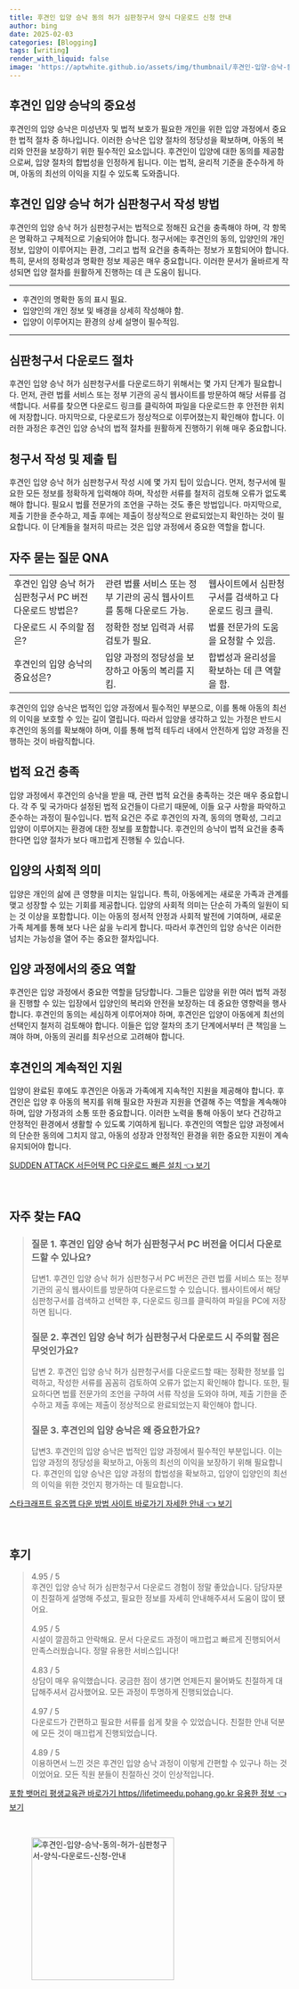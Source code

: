 ```yaml
---
title: 후견인 입양 승낙 동의 허가 심판청구서 양식 다운로드 신청 안내
author: bing
date: 2025-02-03
categories: [Blogging]
tags: [writing]
render_with_liquid: false
image: 'https://aptwhite.github.io/assets/img/thumbnail/후견인-입양-승낙-동의-허가-심판청구서-양식-다운로드-신청-안내.webp'
---
```

<h2 id='후견인 입양 승낙의 중요성'>후견인 입양 승낙의 중요성</h2>

<p>후견인의 입양 승낙은 미성년자 및 법적 보호가 필요한 개인을 위한 입양 과정에서 중요한 법적 절차 중 하나입니다. 이러한 승낙은 입양 절차의 정당성을 확보하며, 아동의 복리와 안전을 보장하기 위한 필수적인 요소입니다. 후견인이 입양에 대한 동의를 제공함으로써, 입양 절차의 합법성을 인정하게 됩니다. 이는 법적, 윤리적 기준을 준수하게 하며, 아동의 최선의 이익을 지킬 수 있도록 도와줍니다.</p>

<h2 id='후견인 입양 승낙 허가 심판청구서 작성 방법'>후견인 입양 승낙 허가 심판청구서 작성 방법</h2>

<p>후견인의 입양 승낙 허가 심판청구서는 법적으로 정해진 요건을 충족해야 하며, 각 항목은 명확하고 구체적으로 기술되어야 합니다. 청구서에는 후견인의 동의, 입양인의 개인 정보, 입양이 이루어지는 환경, 그리고 법적 요건을 충족하는 정보가 포함되어야 합니다. 특히, 문서의 정확성과 명확한 정보 제공은 매우 중요합니다. 이러한 문서가 올바르게 작성되면 입양 절차를 원활하게 진행하는 데 큰 도움이 됩니다.</p>

<hr />

<ul>
    <li>후견인의 명확한 동의 표시 필요.</li>
    <li>입양인의 개인 정보 및 배경을 상세히 작성해야 함.</li>
    <li>입양이 이루어지는 환경의 상세 설명이 필수적임.</li>
</ul>

<hr />

<h2 id='심판청구서 다운로드 절차'>심판청구서 다운로드 절차</h2>

<p>후견인 입양 승낙 허가 심판청구서를 다운로드하기 위해서는 몇 가지 단계가 필요합니다. 먼저, 관련 법률 서비스 또는 정부 기관의 공식 웹사이트를 방문하여 해당 서류를 검색합니다. 서류를 찾으면 다운로드 링크를 클릭하여 파일을 다운로드한 후 안전한 위치에 저장합니다. 마지막으로, 다운로드가 정상적으로 이루어졌는지 확인해야 합니다. 이러한 과정은 후견인 입양 승낙의 법적 절차를 원활하게 진행하기 위해 매우 중요합니다.</p>

<h2 id='청구서 작성 및 제출 팁'>청구서 작성 및 제출 팁</h2>

<p>후견인 입양 승낙 허가 심판청구서 작성 시에 몇 가지 팁이 있습니다. 먼저, 청구서에 필요한 모든 정보를 정확하게 입력해야 하며, 작성한 서류를 철저히 검토해 오류가 없도록 해야 합니다. 필요시 법률 전문가의 조언을 구하는 것도 좋은 방법입니다. 마지막으로, 제출 기한을 준수하고, 제출 후에는 제출이 정상적으로 완료되었는지 확인하는 것이 필요합니다. 이 단계들을 철저히 따르는 것은 입양 과정에서 중요한 역할을 합니다.</p>

<h2 id='자주 묻는 질문 QNA'>자주 묻는 질문 QNA</h2>

<table>
    <tr>
        <td>후견인 입양 승낙 허가 심판청구서 PC 버전 다운로드 방법은?</td>
        <td>관련 법률 서비스 또는 정부 기관의 공식 웹사이트를 통해 다운로드 가능.</td>
        <td>웹사이트에서 심판청구서를 검색하고 다운로드 링크 클릭.</td>
    </tr>
    <tr>
        <td>다운로드 시 주의할 점은?</td>
        <td>정확한 정보 입력과 서류 검토가 필요.</td>
        <td>법률 전문가의 도움을 요청할 수 있음.</td>
    </tr>
    <tr>
        <td>후견인의 입양 승낙의 중요성은?</td>
        <td>입양 과정의 정당성을 보장하고 아동의 복리를 지킴.</td>
        <td>합법성과 윤리성을 확보하는 데 큰 역할을 함.</td>
    </tr>
</table>

<p>후견인의 입양 승낙은 법적인 입양 과정에서 필수적인 부분으로, 이를 통해 아동의 최선의 이익을 보호할 수 있는 길이 열립니다. 따라서 입양을 생각하고 있는 가정은 반드시 후견인의 동의를 확보해야 하며, 이를 통해 법적 테두리 내에서 안전하게 입양 과정을 진행하는 것이 바람직합니다.</p>

<h2 id='법적 요건 충족'>법적 요건 충족</h2>

<p>입양 과정에서 후견인의 승낙을 받을 때, 관련 법적 요건을 충족하는 것은 매우 중요합니다. 각 주 및 국가마다 설정된 법적 요건들이 다르기 때문에, 이들 요구 사항을 파악하고 준수하는 과정이 필수입니다. 법적 요건은 주로 후견인의 자격, 동의의 명확성, 그리고 입양이 이루어지는 환경에 대한 정보를 포함합니다. 후견인의 승낙이 법적 요건을 충족한다면 입양 절차가 보다 매끄럽게 진행될 수 있습니다.</p>

<h2 id='입양의 사회적 의미'>입양의 사회적 의미</h2>

<p>입양은 개인의 삶에 큰 영향을 미치는 일입니다. 특히, 아동에게는 새로운 가족과 관계를 맺고 성장할 수 있는 기회를 제공합니다. 입양의 사회적 의미는 단순히 가족의 일원이 되는 것 이상을 포함합니다. 이는 아동의 정서적 안정과 사회적 발전에 기여하며, 새로운 가족 체계를 통해 보다 나은 삶을 누리게 합니다. 따라서 후견인의 입양 승낙은 이러한 넘치는 가능성을 열어 주는 중요한 절차입니다.</p>

<h2 id='입양 과정에서의 중요 역할'>입양 과정에서의 중요 역할</h2>

<p>후견인은 입양 과정에서 중요한 역할을 담당합니다. 그들은 입양을 위한 여러 법적 과정을 진행할 수 있는 입장에서 입양인의 복리와 안전을 보장하는 데 중요한 영향력을 행사합니다. 후견인의 동의는 세심하게 이루어져야 하며, 후견인은 입양이 아동에게 최선의 선택인지 철저히 검토해야 합니다. 이들은 입양 절차의 초기 단계에서부터 큰 책임을 느껴야 하며, 아동의 권리를 최우선으로 고려해야 합니다.</p>

<h2 id='후견인의 계속적인 지원'>후견인의 계속적인 지원</h2>

<p>입양이 완료된 후에도 후견인은 아동과 가족에게 지속적인 지원을 제공해야 합니다. 후견인은 입양 후 아동의 복지를 위해 필요한 자원과 지원을 연결해 주는 역할을 계속해야 하며, 입양 가정과의 소통 또한 중요합니다. 이러한 노력을 통해 아동이 보다 건강하고 안정적인 환경에서 생활할 수 있도록 기여하게 됩니다. 후견인의 역할은 입양 과정에서의 단순한 동의에 그치지 않고, 아동의 성장과 안정적인 환경을 위한 중요한 지원이 계속 유지되어야 합니다.</p>
<p><a class="click-button" title="SUDDEN ATTACK 서든어택 PC 다운로드 빠른 설치" href="https://aptwhite.github.io/posts/SUDDEN-ATTACK-%EC%84%9C%EB%93%A0%EC%96%B4%ED%83%9D-PC-%EB%8B%A4%EC%9A%B4%EB%A1%9C%EB%93%9C-%EB%B9%A0%EB%A5%B8-%EC%84%A4%EC%B9%98/" rel="dofollow">SUDDEN ATTACK 서든어택 PC 다운로드 빠른 설치 👈 보기</a></p><br>
<h2 id='자주_찾는_FAQ'>자주 찾는 FAQ</h2>
<div itemscope="" itemtype="https://schema.org/FAQPage"> 
<blockquote> 
<div itemscope="" itemprop="mainEntity" itemtype="https://schema.org/Question"> 
<h3 itemprop="name">질문 1. 후견인 입양 승낙 허가 심판청구서 PC 버전을 어디서 다운로드할 수 있나요?</h3> 
<div itemscope="" itemprop="acceptedAnswer" itemtype="https://schema.org/Answer"> 
<span itemprop="text"> 
<p>답변1. 후견인 입양 승낙 허가 심판청구서 PC 버전은 관련 법률 서비스 또는 정부 기관의 공식 웹사이트를 방문하여 다운로드할 수 있습니다. 웹사이트에서 해당 심판청구서를 검색하고 선택한 후, 다운로드 링크를 클릭하여 파일을 PC에 저장하면 됩니다.</p> 
</span> 
</div> 
</div> 
<div itemscope="" itemprop="mainEntity" itemtype="https://schema.org/Question"> 
<h3 itemprop="name">질문 2. 후견인 입양 승낙 허가 심판청구서 다운로드 시 주의할 점은 무엇인가요?</h3> 
<div itemscope="" itemprop="acceptedAnswer" itemtype="https://schema.org/Answer"> 
<span itemprop="text"> 
<p>답변 2. 후견인 입양 승낙 허가 심판청구서를 다운로드할 때는 정확한 정보를 입력하고, 작성한 서류를 꼼꼼히 검토하여 오류가 없는지 확인해야 합니다. 또한, 필요하다면 법률 전문가의 조언을 구하여 서류 작성을 도와야 하며, 제출 기한을 준수하고 제출 후에는 제출이 정상적으로 완료되었는지 확인해야 합니다.</p> 
</span> 
</div> 
</div> 
<div itemscope="" itemprop="mainEntity" itemtype="https://schema.org/Question"> 
<h3 itemprop="name">질문 3. 후견인의 입양 승낙은 왜 중요한가요?</h3> 
<div itemscope="" itemprop="acceptedAnswer" itemtype="https://schema.org/Answer"> 
<span itemprop="text"> 
<p>답변3. 후견인의 입양 승낙은 법적인 입양 과정에서 필수적인 부분입니다. 이는 입양 과정의 정당성을 확보하고, 아동의 최선의 이익을 보장하기 위해 필요합니다. 후견인의 입양 승낙은 입양 과정의 합법성을 확보하고, 입양이 입양인의 최선의 이익을 위한 것인지 평가하는 데 필요합니다.</p> 
</span> 
</div> 
</div> 
</blockquote> 
</div>
<p><a class="click-button" title="스타크래프트 유즈맵 다운 방법 사이트 바로가기 자세한 안내" href="https://aptwhite.github.io/posts/%EC%8A%A4%ED%83%80%ED%81%AC%EB%9E%98%ED%94%84%ED%8A%B8-%EC%9C%A0%EC%A6%88%EB%A7%B5-%EB%8B%A4%EC%9A%B4-%EB%B0%A9%EB%B2%95-%EC%82%AC%EC%9D%B4%ED%8A%B8-%EB%B0%94%EB%A1%9C%EA%B0%80%EA%B8%B0-%EC%9E%90%EC%84%B8%ED%95%9C-%EC%95%88%EB%82%B4/" rel="dofollow">스타크래프트 유즈맵 다운 방법 사이트 바로가기 자세한 안내 👈 보기</a></p><br>
<h2 id='후기'>후기</h2>
<div itemscope itemtype="https://schema.org/Product">
  <blockquote>
  <div itemprop="review" itemscope itemtype="https://schema.org/Review">
      <div itemprop="reviewRating" itemscope itemtype="https://schema.org/Rating"> <span itemprop="ratingValue">4.95</span> / <span itemprop="bestRating">5</span> </div>
      <span itemprop="reviewBody">후견인 입양 승낙 허가 심판청구서 다운로드 경험이 정말 좋았습니다. 담당자분이 친절하게 설명해 주셨고, 필요한 정보를 자세히 안내해주셔서 도움이 많이 됐어요. </span>
  </div>
  <br>
  <div itemprop="review" itemscope itemtype="https://schema.org/Review">
      <div itemprop="reviewRating" itemscope itemtype="https://schema.org/Rating"> <span itemprop="ratingValue">4.95</span> / <span itemprop="bestRating">5</span> </div>
      <span itemprop="reviewBody">시설이 깔끔하고 안락해요. 문서 다운로드 과정이 매끄럽고 빠르게 진행되어서 만족스러웠습니다. 정말 유용한 서비스입니다!</span>
  </div>
  <br>
  <div itemprop="review" itemscope itemtype="https://schema.org/Review">
      <div itemprop="reviewRating" itemscope itemtype="https://schema.org/Rating"> <span itemprop="ratingValue">4.83</span> / <span itemprop="bestRating">5</span> </div>
      <span itemprop="reviewBody">상담이 매우 유익했습니다. 궁금한 점이 생기면 언제든지 물어봐도 친절하게 대답해주셔서 감사했어요. 모든 과정이 투명하게 진행되었습니다.</span>
  </div>
  <br>
  <div itemprop="review" itemscope itemtype="https://schema.org/Review">
      <div itemprop="reviewRating" itemscope itemtype="schema.org/Rating"> <span itemprop="ratingValue">4.97</span> / <span itemprop="bestRating">5</span> </div>
      <span itemprop="reviewBody">다운로드가 간편하고 필요한 서류를 쉽게 찾을 수 있었습니다. 친절한 안내 덕분에 모든 것이 매끄럽게 진행되었습니다.</span>
  </div>
  <br>
  <div itemprop="review" itemscope itemtype="https://schema.org/Review">
      <div itemprop="reviewRating" itemscope itemtype="schema.org/Rating"> <span itemprop="ratingValue">4.89</span> / <span itemprop="bestRating">5</span> </div>
      <span itemprop="reviewBody">이용하면서 느낀 것은 후견인 입양 승낙 과정이 이렇게 간편할 수 있구나 하는 것이었어요. 모든 직원 분들이 친절하신 것이 인상적입니다.</span>
  </div>
  </blockquote>
</div>
<p><a class="click-button" title="포항 뱃머리 평생교육관 바로가기 https//lifetimeedu.pohang.go.kr 유용한 정보" href="https://aptwhite.github.io/posts/%ED%8F%AC%ED%95%AD-%EB%B1%83%EB%A8%B8%EB%A6%AC-%ED%8F%89%EC%83%9D%EA%B5%90%EC%9C%A1%EA%B4%80-%EB%B0%94%EB%A1%9C%EA%B0%80%EA%B8%B0-httpslifetimeedu.pohang.go.kr-%EC%9C%A0%EC%9A%A9%ED%95%9C-%EC%A0%95%EB%B3%B4/" rel="dofollow">포항 뱃머리 평생교육관 바로가기 https//lifetimeedu.pohang.go.kr 유용한 정보 👈 보기</a></p><br>
<figure class="image"><img src="https://aptwhite.github.io/assets/img/thumbnail/후견인-입양-승낙-동의-허가-심판청구서-양식-다운로드-신청-안내.webp" alt="후견인-입양-승낙-동의-허가-심판청구서-양식-다운로드-신청-안내" width="256" height="256"></figure>